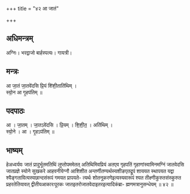 +++
title = "४२ आ जातं"

+++
## अधिमन्त्रम्
अग्निः। भरद्वाजो बार्हस्पत्यः। गायत्री।

## मन्त्रः
आ जा॒तं जा॒तवे॑दसि प्रि॒यं शि॑शी॒ताति॑थिम् ।  
स्यो॒न आ गृ॒हप॑तिम् ॥

## पदपाठः
आ । जा॒तम् । जा॒तऽवे॑दसि । प्रि॒यम् । शि॒शी॒त॒ । अति॑थिम् ।  
स्यो॒ने । आ । गृ॒हऽप॑तिम् ॥

## भाष्यम्
हेअध्वर्यवः जातं प्रादुर्भूतमतिथिं लुप्तोपममेतत् अतिथिमिवप्रियं अतएव गृहपतिं गृहाणांस्वामिनमग्निं जातवेदसि जातप्रज्ञे स्योने सुखकरे आहवनीयेग्नौ आशिशीत अन्तर्णीतण्यर्थस्यशीङएतद्रूपं शाययत स्थापयत यद्वा श्यैङ्गतावित्यस्यछान्दसंरूपं गमयत प्रापयते- त्यर्थः शोतनूकरणेइत्यस्यवारूपं श्यत तीक्ष्णीकुरुतसंस्कुरुत प्रहरतेतियावत् द्वीतीयआकारःपूरकः जातइतरोजातवेदाइतरइत्यादिकंब्रा- ह्मणमत्रानुसन्धेयम् ॥ ४२ ॥